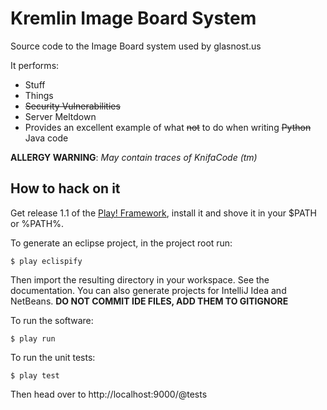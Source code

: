 Kremlin Image Board System
=======================

Source code to the Image Board system used by glasnost.us

It performs:

 *    Stuff
 *    Things
 *    <del>Security Vulnerabilities</del>
 *    Server Meltdown
 *    Provides an excellent example of what <del>not</del> to do when writing <del>Python</del> Java code

**ALLERGY WARNING**: _May contain traces of KnifaCode (tm)_

How to hack on it
---------------------------
Get release 1.1 of the [Play! Framework][], install it and shove it in your $PATH or %PATH%.

To generate an eclipse project, in the project root run:

    $ play eclispify

Then import the resulting directory in your workspace. See the documentation.
You can also generate projects for IntelliJ Idea and NetBeans. **DO NOT COMMIT IDE FILES, ADD THEM TO GITIGNORE**

To run the software:

    $ play run

To run the unit tests:

    $ play test

Then head over to http://localhost:9000/@tests



[Play! Framework]: http://www.playframework.org/